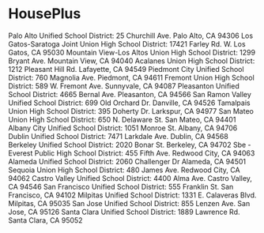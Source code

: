 # HousePlus
Palo Alto Unified School District: 25 Churchill Ave. Palo Alto, CA 94306
Los Gatos-Saratoga Joint Union High School District: 17421 Farley Rd. W. Los Gatos, CA 95030
Mountain View-Los Altos Union High School District: 1299 Bryant Ave. Mountain View, CA 94040
Acalanes Union High School District: 1212 Pleasant Hill Rd. Lafayette, CA 94549
Piedmont City Unified School District: 760 Magnolia Ave. Piedmont, CA 94611
Fremont Union High School District: 589 W. Fremont Ave. Sunnyvale, CA 94087
Pleasanton Unified School District: 4665 Bernal Ave. Pleasanton, CA 94566
San Ramon Valley Unified School District: 699 Old Orchard Dr. Danville, CA 94526
Tamalpais Union High School District: 395 Doherty Dr. Larkspur, CA 94977
San Mateo Union High School District: 650 N. Delaware St. San Mateo, CA 94401
Albany City Unified School District: 1051 Monroe St. Albany, CA 94706
Dublin Unified School District: 7471 Larkdale Ave. Dublin, CA 94568
Berkeley Unified School District: 2020 Bonar St. Berkeley, CA 94702
Sbe - Everest Public High School District: 455 Fifth Ave. Redwood City, CA 94063
Alameda Unified School District: 2060 Challenger Dr Alameda, CA 94501
Sequoia Union High School District: 480 James Ave. Redwood City, CA 94062
Castro Valley Unified School District: 4400 Alma Ave. Castro Valley, CA 94546
San Francisco Unified School District: 555 Franklin St. San Francisco, CA 94102
Milpitas Unified School District: 1331 E. Calaveras Blvd. Milpitas, CA 95035
San Jose Unified School District: 855 Lenzen Ave. San Jose, CA 95126
Santa Clara Unified School District: 1889 Lawrence Rd. Santa Clara, CA 95052
